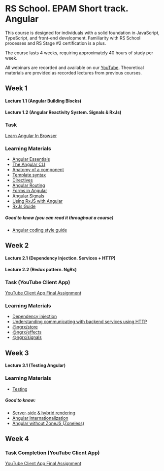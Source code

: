 # RS School. EPAM Short track. Angular

This course is designed for individuals with a solid foundation in JavaScript, TypeScript, and front-end development. Familiarity with RS School processes and RS Stage #2 certification is a plus.

The course lasts 4 weeks, requiring approximately 40 hours of study per week.

All webinars are recorded and available on our [YouTube](https://youtube.com/c/rollingscopesschool). Theoretical materials are provided as recorded lectures from previous courses.

## Week 1

#### Lecture 1.1 (Angular Building Blocks)

#### Lecture 1.2 (Angular Reactivity System. Signals & RxJs)

### Task

[Learn Angular In Browser](https://angular.dev/tutorials/learn-angular)

### Learning Materials

- [Angular Essentials](https://angular.dev/essentials)
- [The Angular CLI](https://angular.dev/tools/cli)
- [Anatomy of a component](https://angular.dev/guide/components)
- [Template syntax](https://angular.dev/guide/templates)
- [Directives](https://angular.dev/guide/directives)
- [Angular Routing](https://angular.dev/guide/routing)
- [Forms in Angular](https://angular.dev/guide/forms)
- [Angular Signals](https://angular.dev/guide/signals)
- [Using RxJS with Angular](https://angular.dev/ecosystem/rxjs-interop)
- [RxJs Guide](https://rxjs.dev/guide/overview)

##### Good to know (you can read it throughout a course)

- [Angular coding style guide](https://angular.dev/style-guide)


## Week 2

#### Lecture 2.1 (Dependency Injection. Services + HTTP)

#### Lecture 2.2 (Redux pattern. NgRx)

### Task (YouTube Client App)

[YouTube Client App Final Assignment](https://github.com/rolling-scopes-school/epam-short-track/blob/main/angular/tasks/README.md)
### Learning Materials

- [Dependency injection](https://angular.dev/guide/di)
- [Understanding communicating with backend services using HTTP](https://angular.dev/guide/http)
- [@ngrx/store](https://ngrx.io/guide/store)
- [@ngrx/effects](https://ngrx.io/guide/effects)
- [@ngrx/signals](https://ngrx.io/guide/signals)

## Week 3

#### Lecture 3.1 (Testing Angular)

### Learning Materials

- [Testing](https://angular.dev/guide/testing)

##### Good to know:

- [Server-side & hybrid rendering](https://angular.dev/guide/performance)
- [Angular Internationalization](https://angular.dev/guide/i18n)
- [Angular without ZoneJS (Zoneless)](https://angular.dev/guide/experimental/zoneless)

## Week 4

### Task Completion (YouTube Client App)

[YouTube Client App Final Assignment](https://github.com/rolling-scopes-school/epam-short-track/blob/main/angular/tasks/README.md)
